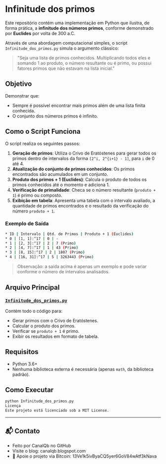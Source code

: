 # Infinitude dos primos

Este repositório contém uma implementação em Python que ilustra, de forma prática, a **infinitude dos números primos**, conforme demonstrado por **Euclides** por volta de 300 a.C.

Através de uma abordagem computacional simples, o script `Infinitude_dos_primos.py` simula o argumento clássico:  
> "Seja uma lista de primos conhecidos. Multiplicando todos eles e somando 1 ao produto, o número resultante ou é primo, ou possui fatores primos que não estavam na lista inicial."

## Objetivo

Demonstrar que:
- Sempre é possível encontrar mais primos além de uma lista finita conhecida.
- O conjunto dos números primos é infinito.

## Como o Script Funciona

O script realiza os seguintes passos:

1. **Geração de primos**: Utiliza o Crivo de Eratóstenes para gerar todos os primos dentro de intervalos da forma `[2^i, 2^{i+1} - 1]`, para `i` de 0 até 4.
2. **Atualização do conjunto de primos conhecidos**: Os primos encontrados são acumulados em um conjunto.
3. **Produto dos primos + 1 (Euclides)**: Calcula o produto de todos os primos conhecidos até o momento e adiciona 1.
4. **Verificação de primalidade**: Checa se o número resultante (`produto + 1`) é primo ou composto.
5. **Exibição em tabela**: Apresenta uma tabela com o intervalo avaliado, a quantidade de primos encontrados e o resultado da verificação do número `produto + 1`.

### Exemplo de Saída

```bash
* ID | Intervalo | Qtd. de Primos | Produto + 1 (Euclides)
* 0 | [1, 1]:^17 | 0 | -
* 1 | [2, 3]:^17 | 2 | 7 (Primo)
* 2 | [4, 7]:^17 | 1 | 43 (Primo)
* 3 | [8, 15]:^17 | 2 | 1807 (Primo)
* 4 | [16, 31]:^17 | 5 | 3263443 (Primo) 
```

> Observação: a saída acima é apenas um exemplo e pode variar conforme o número de intervalos analisados.

## Arquivo Principal

### [`Infinitude_dos_primos.py`](./Infinitude_dos_primos.py)

Contém todo o código para:
- Gerar primos com o Crivo de Eratóstenes.
- Calcular o produto dos primos.
- Verificar se `produto + 1` é primo.
- Exibir os resultados em formato de tabela.

## Requisitos

- Python 3.6+
- Nenhuma biblioteca externa é necessária (apenas `math`, da biblioteca padrão).

## Como Executar

```bash
python Infinitude_dos_primos.py
Licença
Este projeto está licenciado sob a MIT License.
``` 
---

## 📬 Contato

* Feito por CanalQb no GitHub 
* Visite o blog: canalqb.blogspot.com 
* 💸 Apoie o projeto via Bitcoin: 13Ve1k5ivByaCQ5yer6GoV84wAtf3kNava
